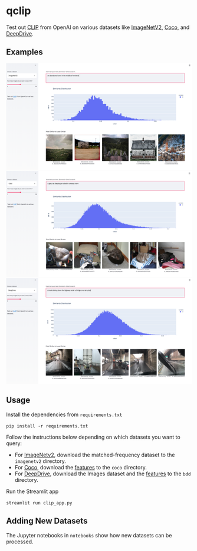 # qclip

Test out [CLIP](https://openai.com/blog/clip) from OpenAI on various datasets like [ImageNetV2](https://imagenetv2.org/), [Coco](https://cocodataset.org/), and [DeepDrive](https://bdd-data.berkeley.edu/). 

## Examples

![Searching ImageNetV2 for an abandoned town](examples/town.png)
![Searching Coco for a grey cat](examples/grey_cat.png)
![Searching DeepDrive for a truck on a highway](examples/truck.png)

## Usage

Install the dependencies from `requirements.txt`

```
pip install -r requirements.txt 
```

Follow the instructions below depending on which datasets you want to query:
* For [ImageNetv2](https://imagenetv2.org/), download the matched-frequency dataset to the `imagenetv2` directory. 
* For [Coco](https://cocodataset.org/), download the [features](https://cmu.app.box.com/s/t6fbkyfb7j28yhts9zg8ugbwo57aotos) to the `coco` directory.
* For [DeepDrive](https://bdd-data.berkeley.edu/), download the Images dataset and the [features](https://cmu.box.com/s/m39dgck0ie1ebuq7hozpy64m67t15udb) to the `bdd` directory. 

Run the Streamlit app

```
streamlit run clip_app.py
```

## Adding New Datasets

The Jupyter notebooks in `notebooks` show how new datasets can be processed. 
